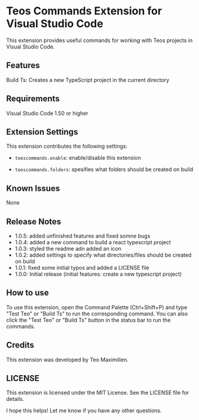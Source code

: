 # Teos Commands Extension for Visual Studio Code

This extension provides useful commands for working with Teos projects in Visual Studio Code.

## Features

Build Ts: Creates a new TypeScript project in the current directory

## Requirements

Visual Studio Code 1.50 or higher

## Extension Settings

This extension contributes the following settings:

- `teoscommands.enable`: enable/disable this extension

- `teoscommands.folders`: spesifies what folders should be created on build

## Known Issues

None

## Release Notes

- 1.0.5: added unfinished features and fixed somne bugs
- 1.0.4: added a new command to build a react typescript project
- 1.0.3: styled the readme adn added an icon
- 1.0.2: added settings to specify what directories/files should be created on build
- 1.0.1: fixed some initial typos and added a LICENSE file
- 1.0.0: Initial release (initial features: create a new typescript project)

## How to use

To use this extension, open the Command Palette (Ctrl+Shift+P) and type "Test Teo" or "Build Ts" to run the corresponding command. You can also click the "Test Teo" or "Build Ts" button in the status bar to run the commands.

## Credits

This extension was developed by Teo Maximilien.

## LICENSE

This extension is licensed under the MIT License. See the LICENSE file for details.

I hope this helps! Let me know if you have any other questions.
